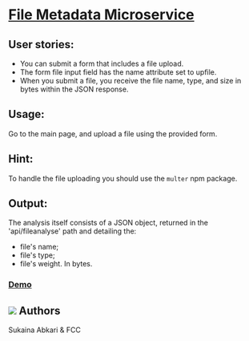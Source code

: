 # [File Metadata Microservice](https://www.freecodecamp.org/learn/apis-and-microservices/apis-and-microservices-projects/file-metadata-microservice)


## User stories:
- You can submit a form that includes a file upload.
- The form file input field has the name attribute set to upfile.
- When you submit a file, you receive the file name, type, and size in bytes within the JSON response.

## Usage:
Go to the main page, and upload a file using the provided form.

## Hint:
To handle the file uploading you should use the <code>multer</code> npm package.

## Output:
The analysis itself consists of a JSON object, returned in the 'api/fileanalyse' path and detailing the:
- file's name;
- file's type;
- file's weight. In bytes.

### <a>[Demo](https://boilerplate-project-library.sukainaabkari.repl.co)</a>

## <a href="https://www.freecodecamp.org/suki-220" target="_blank"><img src="https://img.icons8.com/external-sbts2018-lineal-color-sbts2018/30/000000/external-developer-women-profession-sbts2018-lineal-color-sbts2018.png"/></a> Authors

Sukaina Abkari & FCC
